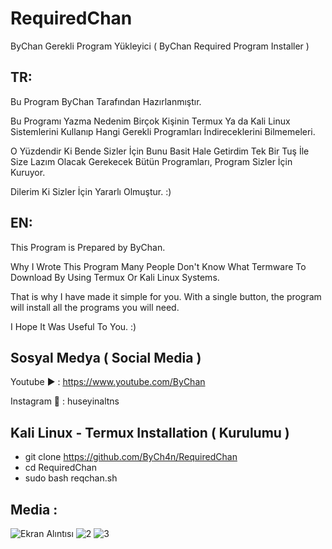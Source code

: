 # RequiredChan

ByChan Gerekli Program Yükleyici ( ByChan Required Program Installer )

TR:
---
Bu Program ByChan Tarafından Hazırlanmıştır.

Bu Programı Yazma Nedenim Birçok Kişinin Termux Ya da Kali Linux Sistemlerini Kullanıp Hangi Gerekli Programları İndireceklerini Bilmemeleri.

O Yüzdendir Ki Bende Sizler İçin Bunu Basit Hale Getirdim Tek Bir Tuş İle Size Lazım Olacak Gerekecek Bütün Programları, Program Sizler İçin Kuruyor.

Dilerim Ki Sizler İçin Yararlı Olmuştur. :)

EN:
---
This Program is Prepared by ByChan.

Why I Wrote This Program Many People Don't Know What Termware To Download By Using Termux Or Kali Linux Systems.

That is why I have made it simple for you. With a single button, the program will install all the programs you will need.

I Hope It Was Useful To You. :)

Sosyal Medya ( Social Media )
--------------------------------
Youtube ▶️ : https://www.youtube.com/ByChan

Instagram 📸 : huseyinaltns

Kali Linux - Termux Installation ( Kurulumu )
-----------------------------------------------
- git clone https://github.com/ByCh4n/RequiredChan
- cd RequiredChan
- sudo bash reqchan.sh

Media :
-------
![Ekran Alıntısı](https://user-images.githubusercontent.com/67187998/88076172-6a6df700-cb82-11ea-9106-e1072d5d834c.PNG)
![2](https://user-images.githubusercontent.com/67187998/88076175-6b9f2400-cb82-11ea-9564-2186c093418e.PNG)
![3](https://user-images.githubusercontent.com/67187998/88111293-55ab5680-cbb6-11ea-8dbb-6d1c160409e7.PNG)

